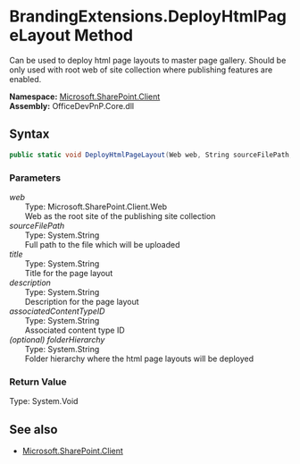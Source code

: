 # BrandingExtensions.DeployHtmlPageLayout Method  
<summary> Can be used to deploy html page layouts to master page gallery. <remarks>Should be only used with root web of site collection where publishing features are enabled.</remarks></summary>  

**Namespace:** [Microsoft.SharePoint.Client](Microsoft.SharePoint.Client.md)  
**Assembly:** OfficeDevPnP.Core.dll  
## Syntax
```C#
public static void DeployHtmlPageLayout(Web web, String sourceFilePath, String title, String description, String associatedContentTypeID, String folderHierarchy)
```
### Parameters
*web*  
&emsp;&emsp;Type: Microsoft.SharePoint.Client.Web  
&emsp;&emsp;Web as the root site of the publishing site collection  
*sourceFilePath*  
&emsp;&emsp;Type: System.String  
&emsp;&emsp;Full path to the file which will be uploaded  
*title*  
&emsp;&emsp;Type: System.String  
&emsp;&emsp;Title for the page layout  
*description*  
&emsp;&emsp;Type: System.String  
&emsp;&emsp;Description for the page layout  
*associatedContentTypeID*  
&emsp;&emsp;Type: System.String  
&emsp;&emsp;Associated content type ID  
*(optional) folderHierarchy*  
&emsp;&emsp;Type: System.String  
&emsp;&emsp;Folder hierarchy where the html page layouts will be deployed  
### Return Value
Type: System.Void  

## See also
- [Microsoft.SharePoint.Client](Microsoft.SharePoint.Client.md)
